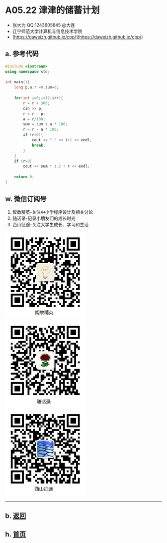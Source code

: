 # A05.22 津津的储蓄计划 

- 张大为 QQ:1243605845 @大连
- 辽宁师范大学计算机与信息技术学院
- [https://daweizh.github.io/cpp/](https://daweizh.github.io/cpp/) 

## a. 参考代码

~~~cpp
#include <iostream>
using namespace std;

int main(){
    long p,a,r =0,sum=0;

    for(int i=0;i<12;i++){
        r = r + 300;
        cin >> p;
        r = r - p;
        a = r/100;
        sum = sum + a * 100;
        r = r - a * 100;
        if (r<0){
            cout << "-" << i+1 << endl;
            break;
        }    
    }
    if (r>0)
        cout << sum * 1.2 + r << endl;
    
    return 0;   
} 
~~~


## w. 微信订阅号

1. 智数精英-关注中小学程序设计及相关讨论
2. 随话录-记录小朋友们的成长时光
2. 西山征途-关注大学生成长、学习和生活

![欢迎关注“智数精英”订阅号](../../assets/me/img/idea8.jpg)
![欢迎关注“随话录”订阅号](../../assets/me/img/shl8.jpg)
![欢迎关注“西山征途”订阅号](../../assets/me/img/xszt8.jpg)

----------

## b. [返回](../)
    
## h. [首页](../../)

 